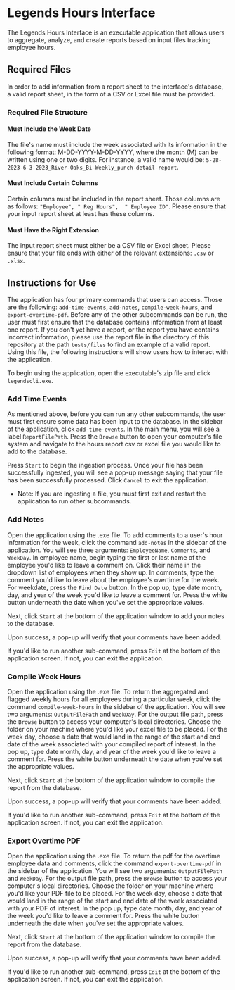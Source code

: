 # Legends Hours Interface

The Legends Hours Interface is an executable application that allows users to aggregate, analyze, and create reports based on input files tracking employee hours.

## Required Files
In order to add information from a report sheet to the interface's database, a valid report sheet, in the form of a CSV or Excel file must be provided. 

### Required File Structure

#### Must Include the Week Date
The file's name must include the week associated with its information in the following format: M-DD-YYYY-M-DD-YYYY, where the month (M) can be written using one or two digits.
For instance, a valid name would be: `5-28-2023-6-3-2023_River-Oaks_Bi-Weekly_punch-detail-report`. 

#### Must Include Certain Columns
Certain columns must be included in the report sheet. Those columns are as follows: `"Employee", " Reg Hours",  " Employee ID"`. Please ensure that your input report sheet
at least has these columns.

#### Must Have the Right Extension
The input report sheet must either be a CSV file or Excel sheet. Please ensure that your file ends with either of the relevant extensions: `.csv` or `.xlsx`.

## Instructions for Use

The application has four primary commands that users can access. Those are the following: `add-time-events`, `add-notes`, `compile-week-hours`, and `export-overtime-pdf`.
Before any of the other subcommands can be run, the user must first ensure that the database contains information from at least one report. If you don't yet have a report, 
or the report you have contains incorrect information, please use the report file in the directory of this repository at the path `tests/files` to find an example of a valid report.
Using this file, the following instructions will show users how to interact with the application.

To begin using the application, open the executable's zip file and click `legendscli.exe`. 

### Add Time Events
As mentioned above, before you can run any other subcommands, the user must first ensure some data has been input to the database. In the sidebar of the application, click
`add-time-events`. In the main menu, you will see a label `ReportFilePath`. Press the `Browse` button to open your computer's file system and navigate to the hours report 
csv or excel file you would like to add to the database.

Press `Start` to begin the ingestion process. Once your file has been successfully ingested, you will see a pop-up message saying that your file has been successfully processed. 
Click `Cancel` to exit the application.

* Note: If you are ingesting a file, you must first exit and restart the application to run other subcommands.

### Add Notes
Open the application using the .exe file. To add comments to a user's hour information for the week, click the command `add-notes` in the sidebar of the application. 
You will see three arguments: `EmployeeName`, `Comments`, and `WeekDay`. In employee name, begin typing the first or last name of the employee you'd like to leave a comment on.
Click their name in the dropdown list of employees when they show up. In comments, type the comment you'd like to leave about the employee's overtime for the week. For weekdate,
press the `Find Date` button. In the pop up, type date month, day, and year of the week you'd like to leave a comment for. Press the white button underneath the date when you've
set the appropriate values.

Next, click `Start` at the bottom of the application window to add your notes to the database.

Upon success, a pop-up will verify that your comments have been added.

If you'd like to run another sub-command, press `Edit` at the bottom of the application screen. If not, you can exit the application.

### Compile Week Hours
Open the application using the .exe file. To return the aggregated and flagged weekly hours for all employees during a particular week, click the command `compile-week-hours` 
in the sidebar of the application. You will see two arguments: `OutputFilePath` and `WeekDay`. For the output file path, press the `Browse` button to access your computer's
local directories. Choose the folder on your machine where you'd like your excel file to be placed. For the week day, choose a date that would land in the range of the start and 
end date of the week associated with your compiled report of interest. In the pop up, type date month, day, and year of the week you'd like to leave a comment for. Press the white button underneath the date when you've
set the appropriate values.

Next, click `Start` at the bottom of the application window to compile the report from the database.

Upon success, a pop-up will verify that your comments have been added.

If you'd like to run another sub-command, press `Edit` at the bottom of the application screen. If not, you can exit the application.

### Export Overtime PDF
Open the application using the .exe file. To return the pdf for the overtime employee data and comments, click the command `export-overtime-pdf` in the sidebar of the application.
You will see two arguments: `OutputFilePath` and `WeekDay`. For the output file path, press the `Browse` button to access your computer's
local directories. Choose the folder on your machine where you'd like your PDF file to be placed. For the week day, choose a date that would land in the range of the start and 
end date of the week associated with your PDF of interest. In the pop up, type date month, day, and year of the week you'd like to leave a comment for. Press the white button underneath the date when you've
set the appropriate values.

Next, click `Start` at the bottom of the application window to compile the report from the database.

Upon success, a pop-up will verify that your comments have been added.

If you'd like to run another sub-command, press `Edit` at the bottom of the application screen. If not, you can exit the application.
